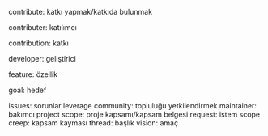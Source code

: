 contribute: katkı yapmak/katkıda bulunmak

contributer: katılımcı

contribution: katkı

developer: geliştirici

feature: özellik

goal: hedef

issues: sorunlar
leverage community: topluluğu yetkilendirmek
maintainer: bakımcı
project scope: proje kapsamı/kapsam belgesi
request: istem
scope creep: kapsam kayması
thread: başlık
vision: amaç
